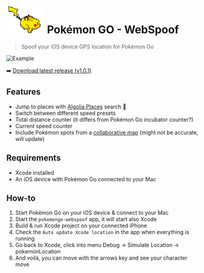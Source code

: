 # ![pikachu](./pikachu.gif) Pokémon GO - WebSpoof
> Spoof your iOS device GPS location for Pokémon Go

![Example](./example.gif)

:arrow_right: [Download latest release (v1.0.1)](https://github.com/iam4x/pokemongo-webspoof/releases/download/1.0.1/pokemongo-webspoof.app.zip)

## Features

* Jump to places with [Algolia Places](https://community.algolia.com/places/) search :rocket:
* Switch between different speed presets
* Total distance counter (it differs from Pokémon Go incubator counter?)
* Current speed counter
* Include Pokémon spots from a [collaborative map](https://www.google.com/maps/d/u/0/viewer?mid=1vsj869Axn9JdWairc4xU6E_0DhE&hl=en_US) (might not be accurate, will update)

## Requirements

* Xcode installed
* An iOS device with Pokémon Go connected to your Mac

## How-to

1. Start Pokémon Go on your iOS device & connect to your Mac
2. Start the `pokemongo-webspoof` app, it will start also Xcode
3. Build & run Xcode project on your connected iPhone
4. Check the `Auto update Xcode location` in the app when everything is running
5. Go back to Xcode, click into menu Debug -> Simulate Location -> pokemonLocation
6. And voilà, you can move with the arrows key and see your character move
